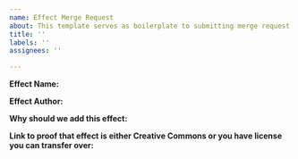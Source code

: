 ```yaml
---
name: Effect Merge Request
about: This template serves as boilerplate to submitting merge request for sound effects
title: ''
labels: ''
assignees: ''

---
```


**Effect Name:**

**Effect Author:**

**Why should we add this effect:**

**Link to proof that effect is either Creative Commons or you have license you can transfer over:**
